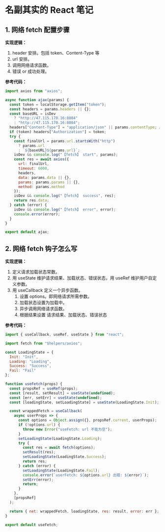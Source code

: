 # 名副其实的 React 笔记

## 1. 网络 fetch 配置步骤

**实现逻辑：**

1. header 安排。包括 token、Content-Type 等
2. url 安排。
3. 调用网络请求函数。
4. 错误 or 成功处理。

**参考代码：**

```js
import axios from "axios";

async function ajax(params) {
  const token = localStorage.getItem("token");
  const headers = params.headers || {};
  const baseURL = isDev
    ? "http://47.115.170.16:8084"
    : "http://47.115.170.16:8084";
  headers["Content-Type"] = "application/json" || params.contentType; // 前后是不是得倒过来，这样岂不是永远都是 "application/json" 吗？
  if (token) headers["Authorization"] = token;
  try {
    const finalUrl = params.url.startsWith("http")
      ? params.url
      : `${baseURL}${params.url}`;
    isDev && console.log("【fetch】 start", params);
    const res = await axios({
      url: finalUrl,
      timeout: 6000,
      headers,
      data: params.data || {},
      params: params.params || {},
      method: params.method
    });
    isDev && console.log("【fetch】 success", res);
    return res.data;
  } catch (error) {
    isDev && console.log("【fetch】 error", error);
    console.error(error);
  }
}

export default ajax;
```



## 2. 网络 fetch 钩子怎么写

**实现逻辑：**

1. 定义请求加载状态常数。
2. 用 useState 维护请求结果、加载状态、错误状态，用 useRef 维护用户自定义参数。
3. 用 useCallback 定义一个异步函数。
   1. 设置 options。即网络请求所需参数。
   2. 加载状态设置为加载中。
   3. 异步调用网络请求函数。
   4. 根据结果设置 请求结果、加载状态、错误状态

**参考代码：**

```js
import { useCallback, useRef, useState } from "react";

import fetch from "$helpers/axios";

const LoadingState = {
  Init: "Init",
  Loading: "Loading",
  Success: "Success",
  Fail: "Fail"
};

function useFetch(props) {
  const propsRef = useRef(props);
  const [result, setResult] = useState(undefined);
  const [err, setErr] = useState(undefined);
  const [loadingState, setLoadingState] = useState(LoadingState.Init);

  const wrappedFetch = useCallback(
    async userProps => {
      const options = Object.assign({}, propsRef.current, userProps);
      if (!options.url) {
        throw new Error("useFetch: url 不能为空");
      }
      setLoadingState(LoadingState.Loading);
      try {
        const res = await fetch(options);
        setResult(res);
        setLoadingState(LoadingState.Success);
        return res;
      } catch (error) {
        setLoadingState(LoadingState.Fail);
        console.error(`userFetch: ${options.url} 出错: ${error}`);
        setErr(error);
        return;
      }
    },
    [propsRef]
  );

  return { net: wrappedFetch, loadingState, res: result, error: err };
}

export default useFetch;
```











